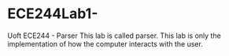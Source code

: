 # ECE244Lab1-
Uoft ECE244 - Parser 
This lab is called parser. This lab is only the implementation of how the computer interacts with the user. 
